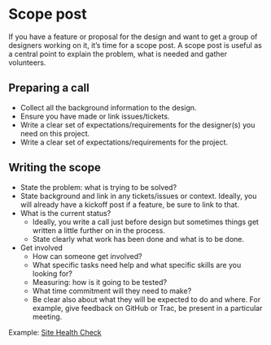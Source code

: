 # Scope post

If you have a feature or proposal for the design and want to get a group of designers working on it, it’s time for a scope post. A scope post is useful as a central point to explain the problem, what is needed and gather volunteers.

## Preparing a call

*   Collect all the background information to the design.
*   Ensure you have made or link issues/tickets.
*   Write a clear set of expectations/requirements for the designer(s) you need on this project.
*   Write a clear set of expectations/requirements for the project.

## Writing the scope

*   State the problem: what is trying to be solved?
*   State background and link in any tickets/issues or context. Ideally, you will already have a kickoff post if a feature, be sure to link to that.
*   What is the current status?
    *   Ideally, you write a call just before design but sometimes things get written a little further on in the process.
    *   State clearly what work has been done and what is to be done.
*   Get involved
    *   How can someone get involved?
    *   What specific tasks need help and what specific skills are you looking for?
    *   Measuring: how is it going to be tested?
    *   What time commitment will they need to make?
    *   Be clear also about what they will be expected to do and where. For example, give feedback on GitHub or Trac, be present in a particular meeting.

Example: [Site Health Check](https://make.wordpress.org/design/2019/01/16/call-for-design-site-health-check-project/)